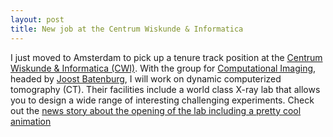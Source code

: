 ```yaml
---
layout: post
title: New job at the Centrum Wiskunde & Informatica
---
```

I just moved to Amsterdam to pick up a tenure track position at the [Centrum Wiskunde & Informatica (CWI)](https://cwi.nl). With the group for [Computational Imaging](https://www.cwi.nl/research/groups/computational-imaging), headed by [Joost Batenburg](https://www.cwi.nl/people/joost-batenburg), I will work on dynamic computerized tomography (CT). Their facilities include a world class X-ray lab that allows you to design a wide range of interesting challenging experiments. Check out the [news story about the opening of the lab including a pretty cool animation](https://www.cwi.nl/news/2017/centrum-wiskunde-informatica-launches-world-class-3d-lab)
